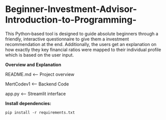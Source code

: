 # Beginner-Investment-Advisor-Introduction-to-Programming-
This Python‑based tool is designed to guide absolute beginners through a  friendly, interactive questionnaire to give them a investment recommendation at the end. Additionally, the users get an explanation on how exactly they key financial ratios were mapped to their  individual profile which is based on the user input. 

**Overview and Explanation**

README.md  <-- Project overview

MertCodev1 <-- Backend Code

app.py     <-- Streamlit interface

**Install dependencies:**

`pip install -r requirements.txt`
